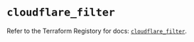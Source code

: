 # `cloudflare_filter`

Refer to the Terraform Registory for docs: [`cloudflare_filter`](https://registry.terraform.io/providers/cloudflare/cloudflare/4.19.0/docs/resources/filter).
